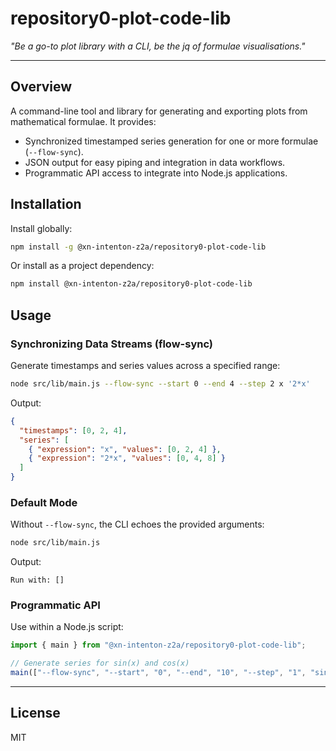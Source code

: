 # repository0-plot-code-lib

_"Be a go-to plot library with a CLI, be the jq of formulae visualisations."_

---

## Overview

A command-line tool and library for generating and exporting plots from mathematical formulae. It provides:

- Synchronized timestamped series generation for one or more formulae (`--flow-sync`).
- JSON output for easy piping and integration in data workflows.
- Programmatic API access to integrate into Node.js applications.

## Installation

Install globally:
```bash
npm install -g @xn-intenton-z2a/repository0-plot-code-lib
```

Or install as a project dependency:
```bash
npm install @xn-intenton-z2a/repository0-plot-code-lib
```

## Usage

### Synchronizing Data Streams (flow-sync)

Generate timestamps and series values across a specified range:
```bash
node src/lib/main.js --flow-sync --start 0 --end 4 --step 2 x '2*x'
```

Output:
```json
{
  "timestamps": [0, 2, 4],
  "series": [
    { "expression": "x", "values": [0, 2, 4] },
    { "expression": "2*x", "values": [0, 4, 8] }
  ]
}
```

### Default Mode

Without `--flow-sync`, the CLI echoes the provided arguments:
```bash
node src/lib/main.js
```

Output:
```
Run with: []
```

### Programmatic API

Use within a Node.js script:
```js
import { main } from "@xn-intenton-z2a/repository0-plot-code-lib";

// Generate series for sin(x) and cos(x)
main(["--flow-sync", "--start", "0", "--end", "10", "--step", "1", "sin(x)", "cos(x)"]);
```

---

## License

MIT
